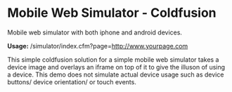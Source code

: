 Mobile Web Simulator - Coldfusion
=========

Mobile web simulator with both iphone and android devices.

<strong>Usage:</strong> /simulator/index.cfm?page=http://www.yourpage.com

This simple coldfusion solution for a simple mobile web simulator takes a device image and overlays an iframe on top of it to give the illuson of using a device. This demo does not simulate actual device usage such as device buttons/ device orientation/ or touch events.

